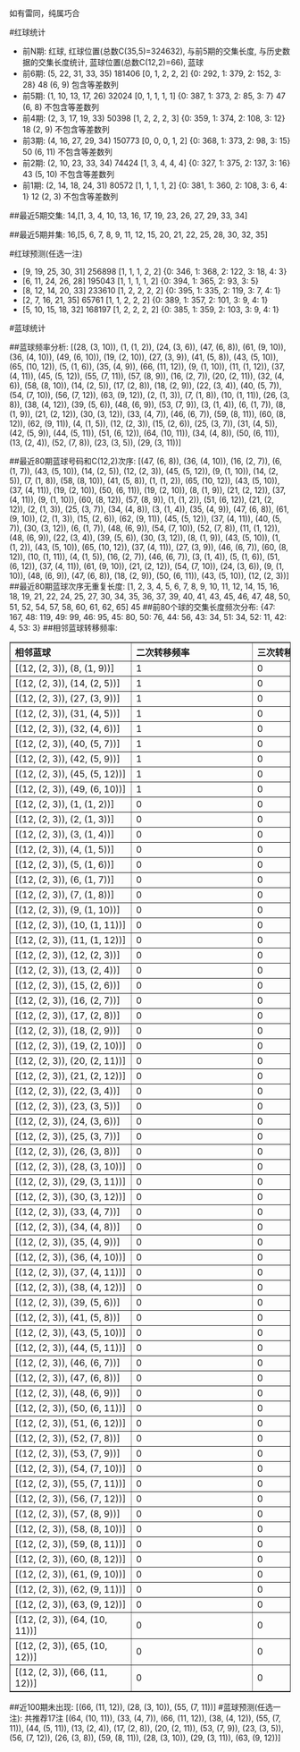 <!-- 
.. title: 大乐透12150期(2012-12-22)数据分析报告
.. slug: dlott-12150-2012-12-22-report
.. date: 2012-12-23 08:00:00 UTC+08:00
.. tags: Lottery
.. link: 
.. description: 
.. type: text
-->

如有雷同，纯属巧合

<!-- TEASER_END-->

#红球统计

- 前N期: 红球, 红球位置(总数C(35,5)=324632), 与前5期的交集长度, 与历史数据的交集长度统计, 蓝球位置(总数C(12,2)=66), 蓝球
- 前6期: (5, 22, 31, 33, 35) 181406 [0, 1, 2, 2, 2] {0: 292, 1: 379, 2: 152, 3: 28} 48 (6, 9) 包含等差数列
- 前5期: (1, 10, 13, 17, 26) 32024 [0, 1, 1, 1, 1] {0: 387, 1: 373, 2: 85, 3: 7} 47 (6, 8) 不包含等差数列
- 前4期: (2, 3, 17, 19, 33) 50398 [1, 2, 2, 2, 3] {0: 359, 1: 374, 2: 108, 3: 12} 18 (2, 9) 不包含等差数列
- 前3期: (4, 16, 27, 29, 34) 150773 [0, 0, 0, 1, 2] {0: 368, 1: 373, 2: 98, 3: 15} 50 (6, 11) 不包含等差数列
- 前2期: (2, 10, 23, 33, 34) 74424 [1, 3, 4, 4, 4] {0: 327, 1: 375, 2: 137, 3: 16} 43 (5, 10) 不包含等差数列
- 前1期: (2, 14, 18, 24, 31) 80572 [1, 1, 1, 1, 2] {0: 381, 1: 360, 2: 108, 3: 6, 4: 1} 12 (2, 3) 不包含等差数列

##最近5期交集:
14,[1, 3, 4, 10, 13, 16, 17, 19, 23, 26, 27, 29, 33, 34]

##最近5期并集:
16,[5, 6, 7, 8, 9, 11, 12, 15, 20, 21, 22, 25, 28, 30, 32, 35]

#红球预测(任选一注)

- [9, 19, 25, 30, 31] 256898 [1, 1, 1, 2, 2] {0: 346, 1: 368, 2: 122, 3: 18, 4: 3}
- [6, 11, 24, 26, 28] 195043 [1, 1, 1, 1, 2] {0: 394, 1: 365, 2: 93, 3: 5}
- [8, 12, 14, 20, 33] 233610 [1, 2, 2, 2, 2] {0: 395, 1: 335, 2: 119, 3: 7, 4: 1}
- [2, 7, 16, 21, 35] 65761 [1, 1, 2, 2, 2] {0: 389, 1: 357, 2: 101, 3: 9, 4: 1}
- [5, 10, 15, 18, 32] 168197 [1, 2, 2, 2, 2] {0: 385, 1: 359, 2: 103, 3: 9, 4: 1}

#蓝球统计

##蓝球频率分析:
[(28, (3, 10)), (1, (1, 2)), (24, (3, 6)), (47, (6, 8)), (61, (9, 10)), (36, (4, 10)), (49, (6, 10)), (19, (2, 10)), (27, (3, 9)), (41, (5, 8)), (43, (5, 10)), (65, (10, 12)), (5, (1, 6)), (35, (4, 9)), (66, (11, 12)), (9, (1, 10)), (11, (1, 12)), (37, (4, 11)), (45, (5, 12)), (55, (7, 11)), (57, (8, 9)), (16, (2, 7)), (20, (2, 11)), (32, (4, 6)), (58, (8, 10)), (14, (2, 5)), (17, (2, 8)), (18, (2, 9)), (22, (3, 4)), (40, (5, 7)), (54, (7, 10)), (56, (7, 12)), (63, (9, 12)), (2, (1, 3)), (7, (1, 8)), (10, (1, 11)), (26, (3, 8)), (38, (4, 12)), (39, (5, 6)), (48, (6, 9)), (53, (7, 9)), (3, (1, 4)), (6, (1, 7)), (8, (1, 9)), (21, (2, 12)), (30, (3, 12)), (33, (4, 7)), (46, (6, 7)), (59, (8, 11)), (60, (8, 12)), (62, (9, 11)), (4, (1, 5)), (12, (2, 3)), (15, (2, 6)), (25, (3, 7)), (31, (4, 5)), (42, (5, 9)), (44, (5, 11)), (51, (6, 12)), (64, (10, 11)), (34, (4, 8)), (50, (6, 11)), (13, (2, 4)), (52, (7, 8)), (23, (3, 5)), (29, (3, 11))]

##最近80期蓝球号码和C(12,2)次序:
[(47, (6, 8)), (36, (4, 10)), (16, (2, 7)), (6, (1, 7)), (43, (5, 10)), (14, (2, 5)), (12, (2, 3)), (45, (5, 12)), (9, (1, 10)), (14, (2, 5)), (7, (1, 8)), (58, (8, 10)), (41, (5, 8)), (1, (1, 2)), (65, (10, 12)), (43, (5, 10)), (37, (4, 11)), (19, (2, 10)), (50, (6, 11)), (19, (2, 10)), (8, (1, 9)), (21, (2, 12)), (37, (4, 11)), (9, (1, 10)), (60, (8, 12)), (57, (8, 9)), (1, (1, 2)), (51, (6, 12)), (21, (2, 12)), (2, (1, 3)), (25, (3, 7)), (34, (4, 8)), (3, (1, 4)), (35, (4, 9)), (47, (6, 8)), (61, (9, 10)), (2, (1, 3)), (15, (2, 6)), (62, (9, 11)), (45, (5, 12)), (37, (4, 11)), (40, (5, 7)), (30, (3, 12)), (6, (1, 7)), (48, (6, 9)), (54, (7, 10)), (52, (7, 8)), (11, (1, 12)), (48, (6, 9)), (22, (3, 4)), (39, (5, 6)), (30, (3, 12)), (8, (1, 9)), (43, (5, 10)), (1, (1, 2)), (43, (5, 10)), (65, (10, 12)), (37, (4, 11)), (27, (3, 9)), (46, (6, 7)), (60, (8, 12)), (10, (1, 11)), (4, (1, 5)), (16, (2, 7)), (46, (6, 7)), (3, (1, 4)), (5, (1, 6)), (51, (6, 12)), (37, (4, 11)), (61, (9, 10)), (21, (2, 12)), (54, (7, 10)), (24, (3, 6)), (9, (1, 10)), (48, (6, 9)), (47, (6, 8)), (18, (2, 9)), (50, (6, 11)), (43, (5, 10)), (12, (2, 3))]
##最近80期蓝球次序无重复长度:
[1, 2, 3, 4, 5, 6, 7, 8, 9, 10, 11, 12, 14, 15, 16, 18, 19, 21, 22, 24, 25, 27, 30, 34, 35, 36, 37, 39, 40, 41, 43, 45, 46, 47, 48, 50, 51, 52, 54, 57, 58, 60, 61, 62, 65] 45
##前80个球的交集长度频次分布:
{47: 167, 48: 119, 49: 99, 46: 95, 45: 80, 50: 76, 44: 56, 43: 34, 51: 34, 52: 11, 42: 4, 53: 3}
##相邻蓝球转移频率:
<table border="1" class="table table-striped dataframe">
  <thead>
    <tr style="text-align: left;">
      <th style="min-width: 200px;">相邻蓝球</th>
      <th style="min-width: 200px;">二次转移频率</th>
      <th style="min-width: 200px;">三次转移频率</th>
    </tr>
  </thead>
  <tbody>
    <tr>
      <td>    [(12, (2, 3)), (8, (1, 9))]</td>
      <td> 1</td>
      <td> 0</td>
    </tr>
    <tr>
      <td>   [(12, (2, 3)), (14, (2, 5))]</td>
      <td> 1</td>
      <td> 0</td>
    </tr>
    <tr>
      <td>   [(12, (2, 3)), (27, (3, 9))]</td>
      <td> 1</td>
      <td> 0</td>
    </tr>
    <tr>
      <td>   [(12, (2, 3)), (31, (4, 5))]</td>
      <td> 1</td>
      <td> 0</td>
    </tr>
    <tr>
      <td>   [(12, (2, 3)), (32, (4, 6))]</td>
      <td> 1</td>
      <td> 0</td>
    </tr>
    <tr>
      <td>   [(12, (2, 3)), (40, (5, 7))]</td>
      <td> 1</td>
      <td> 0</td>
    </tr>
    <tr>
      <td>   [(12, (2, 3)), (42, (5, 9))]</td>
      <td> 1</td>
      <td> 0</td>
    </tr>
    <tr>
      <td>  [(12, (2, 3)), (45, (5, 12))]</td>
      <td> 1</td>
      <td> 0</td>
    </tr>
    <tr>
      <td>  [(12, (2, 3)), (49, (6, 10))]</td>
      <td> 1</td>
      <td> 0</td>
    </tr>
    <tr>
      <td>    [(12, (2, 3)), (1, (1, 2))]</td>
      <td> 0</td>
      <td> 0</td>
    </tr>
    <tr>
      <td>    [(12, (2, 3)), (2, (1, 3))]</td>
      <td> 0</td>
      <td> 0</td>
    </tr>
    <tr>
      <td>    [(12, (2, 3)), (3, (1, 4))]</td>
      <td> 0</td>
      <td> 0</td>
    </tr>
    <tr>
      <td>    [(12, (2, 3)), (4, (1, 5))]</td>
      <td> 0</td>
      <td> 0</td>
    </tr>
    <tr>
      <td>    [(12, (2, 3)), (5, (1, 6))]</td>
      <td> 0</td>
      <td> 0</td>
    </tr>
    <tr>
      <td>    [(12, (2, 3)), (6, (1, 7))]</td>
      <td> 0</td>
      <td> 0</td>
    </tr>
    <tr>
      <td>    [(12, (2, 3)), (7, (1, 8))]</td>
      <td> 0</td>
      <td> 0</td>
    </tr>
    <tr>
      <td>   [(12, (2, 3)), (9, (1, 10))]</td>
      <td> 0</td>
      <td> 0</td>
    </tr>
    <tr>
      <td>  [(12, (2, 3)), (10, (1, 11))]</td>
      <td> 0</td>
      <td> 0</td>
    </tr>
    <tr>
      <td>  [(12, (2, 3)), (11, (1, 12))]</td>
      <td> 0</td>
      <td> 0</td>
    </tr>
    <tr>
      <td>   [(12, (2, 3)), (12, (2, 3))]</td>
      <td> 0</td>
      <td> 0</td>
    </tr>
    <tr>
      <td>   [(12, (2, 3)), (13, (2, 4))]</td>
      <td> 0</td>
      <td> 0</td>
    </tr>
    <tr>
      <td>   [(12, (2, 3)), (15, (2, 6))]</td>
      <td> 0</td>
      <td> 0</td>
    </tr>
    <tr>
      <td>   [(12, (2, 3)), (16, (2, 7))]</td>
      <td> 0</td>
      <td> 0</td>
    </tr>
    <tr>
      <td>   [(12, (2, 3)), (17, (2, 8))]</td>
      <td> 0</td>
      <td> 0</td>
    </tr>
    <tr>
      <td>   [(12, (2, 3)), (18, (2, 9))]</td>
      <td> 0</td>
      <td> 0</td>
    </tr>
    <tr>
      <td>  [(12, (2, 3)), (19, (2, 10))]</td>
      <td> 0</td>
      <td> 0</td>
    </tr>
    <tr>
      <td>  [(12, (2, 3)), (20, (2, 11))]</td>
      <td> 0</td>
      <td> 0</td>
    </tr>
    <tr>
      <td>  [(12, (2, 3)), (21, (2, 12))]</td>
      <td> 0</td>
      <td> 0</td>
    </tr>
    <tr>
      <td>   [(12, (2, 3)), (22, (3, 4))]</td>
      <td> 0</td>
      <td> 0</td>
    </tr>
    <tr>
      <td>   [(12, (2, 3)), (23, (3, 5))]</td>
      <td> 0</td>
      <td> 0</td>
    </tr>
    <tr>
      <td>   [(12, (2, 3)), (24, (3, 6))]</td>
      <td> 0</td>
      <td> 0</td>
    </tr>
    <tr>
      <td>   [(12, (2, 3)), (25, (3, 7))]</td>
      <td> 0</td>
      <td> 0</td>
    </tr>
    <tr>
      <td>   [(12, (2, 3)), (26, (3, 8))]</td>
      <td> 0</td>
      <td> 0</td>
    </tr>
    <tr>
      <td>  [(12, (2, 3)), (28, (3, 10))]</td>
      <td> 0</td>
      <td> 0</td>
    </tr>
    <tr>
      <td>  [(12, (2, 3)), (29, (3, 11))]</td>
      <td> 0</td>
      <td> 0</td>
    </tr>
    <tr>
      <td>  [(12, (2, 3)), (30, (3, 12))]</td>
      <td> 0</td>
      <td> 0</td>
    </tr>
    <tr>
      <td>   [(12, (2, 3)), (33, (4, 7))]</td>
      <td> 0</td>
      <td> 0</td>
    </tr>
    <tr>
      <td>   [(12, (2, 3)), (34, (4, 8))]</td>
      <td> 0</td>
      <td> 0</td>
    </tr>
    <tr>
      <td>   [(12, (2, 3)), (35, (4, 9))]</td>
      <td> 0</td>
      <td> 0</td>
    </tr>
    <tr>
      <td>  [(12, (2, 3)), (36, (4, 10))]</td>
      <td> 0</td>
      <td> 0</td>
    </tr>
    <tr>
      <td>  [(12, (2, 3)), (37, (4, 11))]</td>
      <td> 0</td>
      <td> 0</td>
    </tr>
    <tr>
      <td>  [(12, (2, 3)), (38, (4, 12))]</td>
      <td> 0</td>
      <td> 0</td>
    </tr>
    <tr>
      <td>   [(12, (2, 3)), (39, (5, 6))]</td>
      <td> 0</td>
      <td> 0</td>
    </tr>
    <tr>
      <td>   [(12, (2, 3)), (41, (5, 8))]</td>
      <td> 0</td>
      <td> 0</td>
    </tr>
    <tr>
      <td>  [(12, (2, 3)), (43, (5, 10))]</td>
      <td> 0</td>
      <td> 0</td>
    </tr>
    <tr>
      <td>  [(12, (2, 3)), (44, (5, 11))]</td>
      <td> 0</td>
      <td> 0</td>
    </tr>
    <tr>
      <td>   [(12, (2, 3)), (46, (6, 7))]</td>
      <td> 0</td>
      <td> 0</td>
    </tr>
    <tr>
      <td>   [(12, (2, 3)), (47, (6, 8))]</td>
      <td> 0</td>
      <td> 0</td>
    </tr>
    <tr>
      <td>   [(12, (2, 3)), (48, (6, 9))]</td>
      <td> 0</td>
      <td> 0</td>
    </tr>
    <tr>
      <td>  [(12, (2, 3)), (50, (6, 11))]</td>
      <td> 0</td>
      <td> 0</td>
    </tr>
    <tr>
      <td>  [(12, (2, 3)), (51, (6, 12))]</td>
      <td> 0</td>
      <td> 0</td>
    </tr>
    <tr>
      <td>   [(12, (2, 3)), (52, (7, 8))]</td>
      <td> 0</td>
      <td> 0</td>
    </tr>
    <tr>
      <td>   [(12, (2, 3)), (53, (7, 9))]</td>
      <td> 0</td>
      <td> 0</td>
    </tr>
    <tr>
      <td>  [(12, (2, 3)), (54, (7, 10))]</td>
      <td> 0</td>
      <td> 0</td>
    </tr>
    <tr>
      <td>  [(12, (2, 3)), (55, (7, 11))]</td>
      <td> 0</td>
      <td> 0</td>
    </tr>
    <tr>
      <td>  [(12, (2, 3)), (56, (7, 12))]</td>
      <td> 0</td>
      <td> 0</td>
    </tr>
    <tr>
      <td>   [(12, (2, 3)), (57, (8, 9))]</td>
      <td> 0</td>
      <td> 0</td>
    </tr>
    <tr>
      <td>  [(12, (2, 3)), (58, (8, 10))]</td>
      <td> 0</td>
      <td> 0</td>
    </tr>
    <tr>
      <td>  [(12, (2, 3)), (59, (8, 11))]</td>
      <td> 0</td>
      <td> 0</td>
    </tr>
    <tr>
      <td>  [(12, (2, 3)), (60, (8, 12))]</td>
      <td> 0</td>
      <td> 0</td>
    </tr>
    <tr>
      <td>  [(12, (2, 3)), (61, (9, 10))]</td>
      <td> 0</td>
      <td> 0</td>
    </tr>
    <tr>
      <td>  [(12, (2, 3)), (62, (9, 11))]</td>
      <td> 0</td>
      <td> 0</td>
    </tr>
    <tr>
      <td>  [(12, (2, 3)), (63, (9, 12))]</td>
      <td> 0</td>
      <td> 0</td>
    </tr>
    <tr>
      <td> [(12, (2, 3)), (64, (10, 11))]</td>
      <td> 0</td>
      <td> 0</td>
    </tr>
    <tr>
      <td> [(12, (2, 3)), (65, (10, 12))]</td>
      <td> 0</td>
      <td> 0</td>
    </tr>
    <tr>
      <td> [(12, (2, 3)), (66, (11, 12))]</td>
      <td> 0</td>
      <td> 0</td>
    </tr>
  </tbody>
</table>
##近100期未出现:
[(66, (11, 12)), (28, (3, 10)), (55, (7, 11))]
#蓝球预测(任选一注):
共推荐17注
[(64, (10, 11)), (33, (4, 7)), (66, (11, 12)), (38, (4, 12)), (55, (7, 11)), (44, (5, 11)), (13, (2, 4)), (17, (2, 8)), (20, (2, 11)), (53, (7, 9)), (23, (3, 5)), (56, (7, 12)), (26, (3, 8)), (59, (8, 11)), (28, (3, 10)), (29, (3, 11)), (63, (9, 12))]

